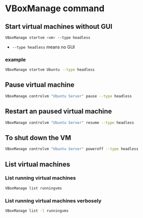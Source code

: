 # VBoxManage command

## Start virtual machines without GUI

```bash
VBoxManage startvm <vm> --type headless
```

- `--type headless` means no GUI

### example

```bash
VBoxManage startvm Ubuntu --type headless
```

## Pause virtual machine

```bash
VBoxManage controlvm "Ubuntu Server" pause --type headless
```

## Restart an paused virtual machine

```bash
VBoxManage controlvm "Ubuntu Server" resume --type headless
```

## To shut down the VM

```bash
VBoxManage controlvm "Ubuntu Server" poweroff --type headless
```

## List virtual machines

### List running virtual machines

```bash
VBoxManage list runningvms
```

### List running virtual machines verbosely

```bash
VBoxManage list -l runningvms
```